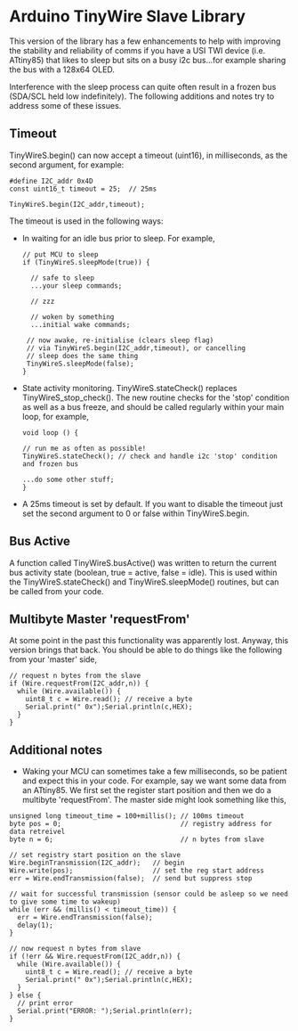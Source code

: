 # Arduino TinyWire Slave Library

This version of the library has a few enhancements to help with improving the stability and reliability of comms if you have a USI TWI device (i.e. ATtiny85) that likes to sleep but sits on a busy i2c bus...for example sharing the bus with a 128x64 OLED.

Interference with the sleep process can quite often result in a frozen bus (SDA/SCL held low indefinitely). The following additions and notes try to address some of these issues.

## Timeout
TinyWireS.begin() can now accept a timeout (uint16), in milliseconds, as the second argument, for example:

```
#define I2C_addr 0x4D
const uint16_t timeout = 25;  // 25ms

TinyWireS.begin(I2C_addr,timeout);
```

The timeout is used in the following ways:

* In waiting for an idle bus prior to sleep. For example,

  ```
  // put MCU to sleep
  if (TinyWireS.sleepMode(true)) {

    // safe to sleep
    ...your sleep commands;

    // zzz

    // woken by something
    ...initial wake commands;

   // now awake, re-initialise (clears sleep flag)
   // via TinyWireS.begin(I2C_addr,timeout), or cancelling
   // sleep does the same thing
   TinyWireS.sleepMode(false);
  }
  ```

* State activity monitoring. TinyWireS.stateCheck() replaces TinyWireS_stop_check(). The new routine checks for the 'stop' condition as well as a bus freeze, and should be called regularly within your main loop, for example,

  ```
  void loop () {

  // run me as often as possible!
  TinyWireS.stateCheck(); // check and handle i2c 'stop' condition and frozen bus

  ...do some other stuff;
  }
  ```
 
 * A 25ms timeout is set by default. If you want to disable the timeout just set the second argument to 0 or false within TinyWireS.begin.

  ## Bus Active

  A function called TinyWireS.busActive() was written to return the current bus activity state (boolean, true = active, false = idle). This is used within the TinyWireS.stateCheck() and TinyWireS.sleepMode() routines, but can be called from your code.

  ## Multibyte Master 'requestFrom'

  At some point in the past this functionality was apparently lost. Anyway, this version brings that back. You should be able to do things like the following from your 'master' side,

  ```
  // request n bytes from the slave
  if (Wire.requestFrom(I2C_addr,n)) {
    while (Wire.available()) {
      uint8_t c = Wire.read(); // receive a byte
      Serial.print(" 0x");Serial.println(c,HEX);
    }
  }
  ```

  ## Additional notes

 * Waking your MCU can sometimes take a few milliseconds, so be patient and expect this in your code. For example, say we want some data from an ATtiny85. We first set the register start position and then we do a multibyte 'requestFrom'. The master side might look something like this,

  ```
  unsigned long timeout_time = 100+millis(); // 100ms timeout
  byte pos = 0;                              // registry address for data retreivel
  byte n = 6;                                // n bytes from slave

  // set registry start position on the slave
  Wire.beginTransmission(I2C_addr);   // begin
  Wire.write(pos);                    // set the reg start address
  err = Wire.endTransmission(false);  // send but suppress stop

  // wait for successful transmission (sensor could be asleep so we need to give some time to wakeup)
  while (err && (millis() < timeout_time)) {
    err = Wire.endTransmission(false);
    delay(1);
  }

  // now request n bytes from slave
  if (!err && Wire.requestFrom(I2C_addr,n)) {
    while (Wire.available()) {
      uint8_t c = Wire.read(); // receive a byte
      Serial.print(" 0x");Serial.println(c,HEX);
    }
  } else {
    // print error
    Serial.print("ERROR: ");Serial.println(err);
  }
  ```
